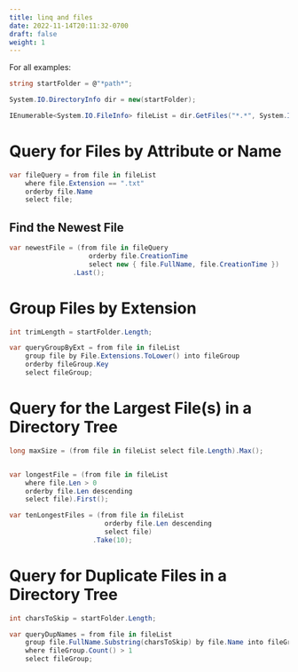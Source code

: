 ```yaml
---
title: linq and files
date: 2022-11-14T20:11:32-0700
draft: false
weight: 1
---
```

For all examples:
```cs
string startFolder = @"*path*";

System.IO.DirectoryInfo dir = new(startFolder);

IEnumerable<System.IO.FileInfo> fileList = dir.GetFiles("*.*", System.IO.SearchOption.AllDirectories);
```

# Query for Files by Attribute or Name
```cs
var fileQuery = from file in fileList
    where file.Extension == ".txt"
    orderby file.Name
    select file;
```

## Find the Newest File
```cs
var newestFile = (from file in fileQuery
                    orderby file.CreationTime
                    select new { file.FullName, file.CreationTime })
                .Last();
```

# Group Files by Extension
```cs
int trimLength = startFolder.Length;

var queryGroupByExt = from file in fileList
    group file by File.Extensions.ToLower() into fileGroup
    orderby fileGroup.Key
    select fileGroup;
```

# Query for the Largest File(s) in a Directory Tree
```cs
long maxSize = (from file in fileList select file.Length).Max();


var longestFile = (from file in fileList
    where file.Len > 0
    orderby file.Len descending
    select file).First();

var tenLongestFiles = (from file in fileList
                        orderby file.Len descending
                        select file)
                     .Take(10);
```

# Query for Duplicate Files in a Directory Tree
```cs
int charsToSkip = startFolder.Length;

var queryDupNames = from file in fileList
    group file.FullName.Substring(charsToSkip) by file.Name into fileGroup
    where fileGroup.Count() > 1
    select fileGroup;
```
